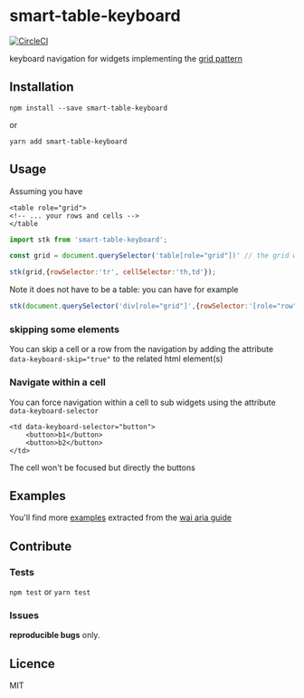 # smart-table-keyboard

[![CircleCI](https://circleci.com/gh/smart-table/smart-table-keyboard.svg?style=svg)](https://circleci.com/gh/smart-table/smart-table-keyboard)

keyboard navigation for widgets implementing the [grid pattern](https://www.w3.org/TR/wai-aria-practices/#grid)

## Installation

``npm install --save smart-table-keyboard``

or

``yarn add smart-table-keyboard``

## Usage

Assuming you have
```Markup
<table role="grid">
<!-- ... your rows and cells -->
</table
```

```Javascript
import stk from 'smart-table-keyboard';

const grid = document.querySelector('table[role="grid"])' // the grid widget

stk(grid,{rowSelector:'tr', cellSelector:'th,td'});
```
Note it does not have to be a table: you can have for example

```Javascript
stk(document.querySelector('div[role="grid"]',{rowSelector:'[role="row"]', cellSelector:'[role="gridcell"]'});
```

### skipping some elements

You can skip a cell or a row from the navigation by adding the attribute ``data-keyboard-skip="true"`` to the related html element(s)

### Navigate within a cell

You can force navigation within a cell to sub widgets using the attribute ``data-keyboard-selector``

```Markup
<td data-keyboard-selector="button">
    <button>b1</button>
    <button>b2</button>
</td>
```

The cell won't be focused but directly the buttons

## Examples

You'll find more [examples](./examples) extracted from the [wai aria guide](https://www.w3.org/TR/wai-aria-practices/#grid)

## Contribute

### Tests

``npm test`` or ``yarn test``

### Issues

**reproducible bugs** only.

## Licence

MIT


